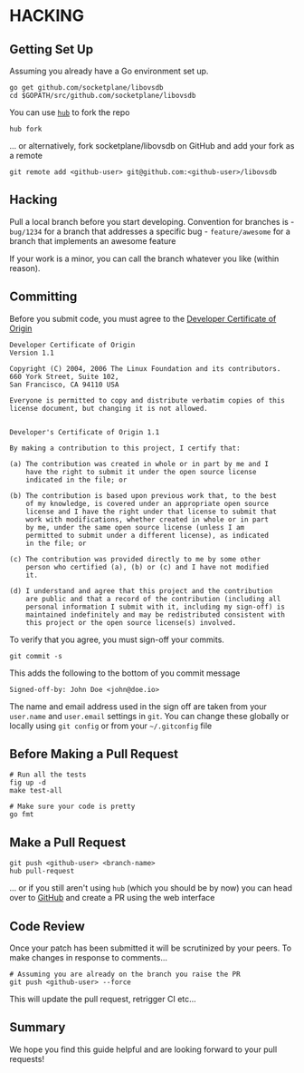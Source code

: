 HACKING
=======

## Getting Set Up

Assuming you already have a Go environment set up.

    go get github.com/socketplane/libovsdb
    cd $GOPATH/src/github.com/socketplane/libovsdb

You can use [`hub`](https://hub.github.com) to fork the repo

    hub fork

... or alternatively, fork socketplane/libovsdb on GitHub and add your fork as a remote

    git remote add <github-user> git@github.com:<github-user>/libovsdb

## Hacking

Pull a local branch before you start developing.
Convention for branches is
    - `bug/1234` for a branch that addresses a specific bug
    - `feature/awesome` for a branch that implements an awesome feature

If your work is a minor, you can call the branch whatever you like (within reason).

## Committing

Before you submit code, you must agree to the [Developer Certificate of Origin](http://developercertificate.org)

    Developer Certificate of Origin
    Version 1.1

    Copyright (C) 2004, 2006 The Linux Foundation and its contributors.
    660 York Street, Suite 102,
    San Francisco, CA 94110 USA

    Everyone is permitted to copy and distribute verbatim copies of this
    license document, but changing it is not allowed.


    Developer's Certificate of Origin 1.1

    By making a contribution to this project, I certify that:

    (a) The contribution was created in whole or in part by me and I
        have the right to submit it under the open source license
        indicated in the file; or

    (b) The contribution is based upon previous work that, to the best
        of my knowledge, is covered under an appropriate open source
        license and I have the right under that license to submit that
        work with modifications, whether created in whole or in part
        by me, under the same open source license (unless I am
        permitted to submit under a different license), as indicated
        in the file; or

    (c) The contribution was provided directly to me by some other
        person who certified (a), (b) or (c) and I have not modified
        it.

    (d) I understand and agree that this project and the contribution
        are public and that a record of the contribution (including all
        personal information I submit with it, including my sign-off) is
        maintained indefinitely and may be redistributed consistent with
        this project or the open source license(s) involved.

To verify that you agree, you must sign-off your commits.

    git commit -s

This adds the following to the bottom of you commit message

    Signed-off-by: John Doe <john@doe.io>

The name and email address used in the sign off are taken from your `user.name` and `user.email` settings in `git`. You can change these globally or locally using `git config` or from your `~/.gitconfig` file

## Before Making a Pull Request

    # Run all the tests
    fig up -d
    make test-all

    # Make sure your code is pretty
    go fmt

## Make a Pull Request

    git push <github-user> <branch-name>
    hub pull-request

... or if you still aren't using `hub` (which you should be by now) you can head over to [GitHub](http://github.com) and create a PR using the web interface

## Code Review

Once your patch has been submitted it will be scrutinized by your peers.
To make changes in response to comments...

    # Assuming you are already on the branch you raise the PR
    git push <github-user> --force

This will update the pull request, retrigger CI etc...

## Summary

We hope you find this guide helpful and are looking forward to your pull requests!
